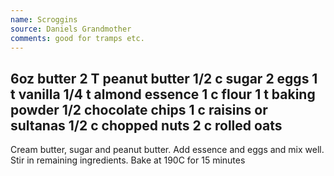 ```yaml
---
name: Scroggins
source: Daniels Grandmother
comments: good for tramps etc.
---
```

6oz butter
2 T peanut butter
1/2 c sugar
2 eggs
1 t vanilla
1/4 t almond essence
1 c flour
1 t baking powder
1/2 chocolate chips
1 c raisins or sultanas
1/2 c chopped nuts
2 c rolled oats
---
Cream butter, sugar and peanut butter.  Add essence and eggs and mix well.  Stir in remaining ingredients.  Bake at 190C for 15 minutes

